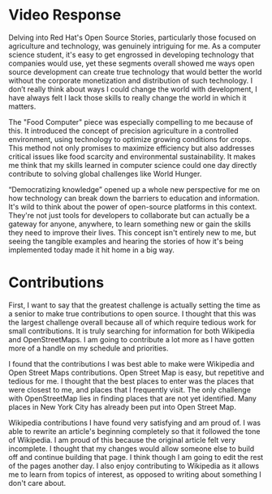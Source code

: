 # Video Response
Delving into Red Hat's Open Source Stories, particularly those focused on agriculture and technology, was genuinely intriguing for me. As a computer science student, it's easy to get engrossed in developing technology that companies would use, yet these segments overall showed me ways open source development can create true technology that would better the world without the corporate monetization and distribution of such technology. I don’t really think about ways I could change the world with development, I have always felt I lack those skills to really change the world in which it matters. 
<!--more-->
The "Food Computer" piece was especially compelling to me because of this. It introduced the concept of precision agriculture in a controlled environment, using technology to optimize growing conditions for crops. This method not only promises to maximize efficiency but also addresses critical issues like food scarcity and environmental sustainability. It makes me think that my skills learned in computer science could one day directly contribute to solving global challenges like World Hunger.

“Democratizing knowledge” opened up a whole new perspective for me on how technology can break down the barriers to education and information. It's wild to think about the power of open-source platforms in this context. They're not just tools for developers to collaborate but can actually be a gateway for anyone, anywhere, to learn something new or gain the skills they need to improve their lives. This concept isn't entirely new to me, but seeing the tangible examples and hearing the stories of how it's being implemented today made it hit home in a big way. 

# Contributions
First, I want to say that the greatest challenge is actually setting the time as a senior to make true contributions to open source. I thought that this was the largest challenge overall because all of which require tedious work for small contributions. It is truly searching for information for both Wikipedia and OpenStreetMaps. I am going to contribute a lot more as I have gotten more of a handle on my schedule and priorities.

I found that the contributions I was best able to make were Wikipedia and Open Street Maps contributions. Open Street Map is easy, but repetitive and tedious for me. I thought that the best places to enter was the places that were closest to me, and places that I frequently visit. The only challenge with OpenStreetMap lies in finding places that are not yet identified. Many places in New York City has already been put into Open Street Map. 

Wikipedia contributions I have found very satisfying and am proud of. I was able to rewrite an article's beginning completely so that it followed the tone of Wikipedia. I am proud of this because the original article felt very incomplete. I thought that my changes would allow someone else to build off and continue building that page. I think though I am going to edit the rest of the pages another day. I also enjoy contributing to Wikipedia as it allows me to learn from topics of interest, as opposed to writing about something I don't care about.
